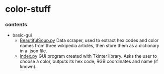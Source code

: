 # color-stuff

### contents

* basic-gui
  - [BeautifulSoup.py](basic-gui/BeautifulSoup.py)
    Data scraper, used to extract hex codes and color names from three wikipedia articles, then store them as a dictionary in a .json file.
  - [index.py](basic-gui/index.py)
    GUI program created with Tkinter library. Asks the user to choose a color, outputs its hex code, RGB coordinates and name (if known).
